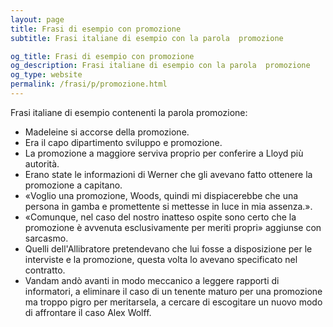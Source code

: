 ```yaml
---
layout: page
title: Frasi di esempio con promozione 
subtitle: Frasi italiane di esempio con la parola  promozione

og_title: Frasi di esempio con promozione 
og_description: Frasi italiane di esempio con la parola  promozione
og_type: website
permalink: /frasi/p/promozione.html
---
```


Frasi italiane di esempio contenenti la parola promozione:


- Madeleine si accorse della promozione.
- Era il capo dipartimento sviluppo e promozione.
- La promozione a maggiore serviva proprio per conferire a Lloyd più autorità.
- Erano state le informazioni di Werner che gli avevano fatto ottenere la promozione a capitano.
- «Voglio una promozione, Woods, quindi mi dispiacerebbe che una persona in gamba e promettente si mettesse in luce in mia assenza.».
- «Comunque, nel caso del nostro inatteso ospite sono certo che la promozione è avvenuta esclusivamente per meriti propri» aggiunse con sarcasmo.
- Quelli dell'Allibratore pretendevano che lui fosse a disposizione per le interviste e la promozione, questa volta lo avevano specificato nel contratto.
- Vandam andò avanti in modo meccanico a leggere rapporti di informatori, a eliminare il caso di un tenente maturo per una promozione ma troppo pigro per meritarsela, a cercare di escogitare un nuovo modo di affrontare il caso Alex Wolff.
